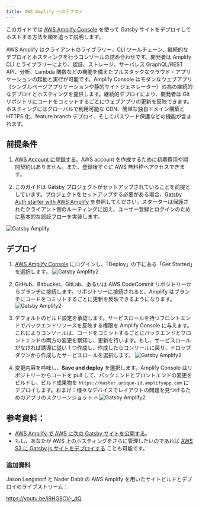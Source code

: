 ```yaml
---
title: AWS Amplify へのデプロイ
---
```


このガイドでは [AWS Amplify Console](https://aws.amazon.com/jp/amplify/console/) を使って Gatsby サイトをデプロイしてホストする方法を順を追って説明します。

AWS Amplify はクライアントのライブラリー、CLI ツールチェーン、継続的なデプロイとホスティングを行うコンソールの詰め合わせです。開発者は Amplify CLI とライブラリーにより、認証、ストレージ、サーバレス GraphQL/REST API、分析、Lambda 関数などの機能を備えたフルスタックなクラウド・アプリケーションの起動と実行が可能です。Amplify Console はモダンなウェブアプリ（シングルページアプリケーションや静的サイトジェネレーター）の為の継続的なデプロイとホスティングを提供します。継続的デプロイにより、開発者は Git リポジトリにコードをコミットするごとにウェブアプリの更新を反映できます。ホスティングにはグローバルで利用可能な CDN、簡単な独自ドメイン構築と HTTPS 化、feature branch デプロイ、そしてパスワード保護などの機能が含まれます。

## 前提条件

1. [AWS Account に登録する](https://portal.aws.amazon.com/billing/signup?redirect_url=https%3A%2F%2Faws.amazon.com%2Fregistration-confirmation)。AWS account を作成するために初期費用や期間契約はありません。また、登録後すぐに AWS 無料枠へアクセスできます。

1. このガイドは Gatsby プロジェクトがセットアップされていることを前提としています。プロジェクトをセットアップする必要がある場合、[Gatsby Auth starter with AWS Amplify](https://github.com/dabit3/gatsby-auth-starter-aws-amplify) を参照してください。スターターは保護されたクライアント側のルーティングに加え、ユーザー登録とログインのために基本的な認証フローを実装します。

![Gatsby Amplify](./images/amplify-gatsby-auth.gif)

## デプロイ

1. [AWS Amplify Console](https://console.aws.amazon.com/amplify/home) にログインし、「Deploy」の下にある「Get Started」を選択します。
   ![Gatsby Amplify2](./images/amplify-gettingstarted.png)

1. GitHub、Bitbucket、GitLab、あるいは AWS CodeCommit リポジトリーからブランチに接続します。リポジトリーに接続されると、Amplify はブランチにコードをコミットするごとに更新を反映できるようになります。
   ![Gatsby Amplify2](./images/amplify-connect-repo.gif)

1. デフォルトのビルド設定を承認します。サービスロールを持つフロントエンドでバックエンドリソースを反映する権限を Amplify Console に与えます。これによりコンソールは、コードをコミットするごとにバックエンドとフロントエンドの両方の変更を察知し、更新を行います。もし、サービスロールがなければ誘導に従い 1 つ作成し、作成したらコンソールに戻り、ドロップダウンから作成したサービスロールを選択します。
   ![Gatsby Amplify2](./images/amplify-build-settings.gif)

1. 変更内容を吟味し、**Save and deploy** を選択します。Amplify Console はリポジトリーからコードを pull して、バックエンドとフロントエンドの変更をビルドし、ビルド成果物を `https://master.unique-id.amplifyapp.com` にデプロイします。おまけ：様々なデバイスでレイアウトの問題を見つけるためのアプリのスクリーンショット 🔥
   ![Gatsby Amplify2](./images/amplify-gatsby-deploy.gif)

## 参考資料：

- [AWS Amplify で AWS に次の Gatsby サイトを公開する](/blog/2018-08-24-gatsby-aws-hosting/)。
- もし、あなたが AWS 上のホスティングをさらに管理したいのであれば [AWS S3 に Gatsby.js サイトをデプロイする](/docs/deploying-to-s3-cloudfront/) ことも可能です。

### 追加資料

Jason Lengstorf と Nader Dabit の AWS Amplify を用いたサイトビルドとデプロイのライブストリーム：

https://youtu.be/i9HG8CV-_dQ
